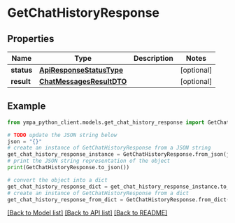 # GetChatHistoryResponse


## Properties

Name | Type | Description | Notes
------------ | ------------- | ------------- | -------------
**status** | [**ApiResponseStatusType**](ApiResponseStatusType.md) |  | [optional] 
**result** | [**ChatMessagesResultDTO**](ChatMessagesResultDTO.md) |  | [optional] 

## Example

```python
from ympa_python_client.models.get_chat_history_response import GetChatHistoryResponse

# TODO update the JSON string below
json = "{}"
# create an instance of GetChatHistoryResponse from a JSON string
get_chat_history_response_instance = GetChatHistoryResponse.from_json(json)
# print the JSON string representation of the object
print(GetChatHistoryResponse.to_json())

# convert the object into a dict
get_chat_history_response_dict = get_chat_history_response_instance.to_dict()
# create an instance of GetChatHistoryResponse from a dict
get_chat_history_response_from_dict = GetChatHistoryResponse.from_dict(get_chat_history_response_dict)
```
[[Back to Model list]](../README.md#documentation-for-models) [[Back to API list]](../README.md#documentation-for-api-endpoints) [[Back to README]](../README.md)


